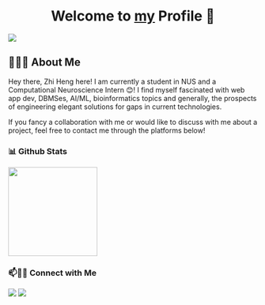 <p align="center">
  <h1 align="center">Welcome to <a href="https://github.com/quek-zhiheng">my</a> Profile 👋</h1>
</p>

<a align="center" href="https://github.com/DenverCoder1/readme-typing-svg"><img src="https://readme-typing-svg.herokuapp.com?&font=IBM+Plex+Sans&color=F72EE2&size=25&lines=Welcome+to+my+Github+Profile!;I'm+a+Bioinformatician+:)));I'm+a+Data+Engineer+:)));I'm+a+Data+Scientist+:)))" align="center"/></a>

<h2> 👨🏻‍💻 About Me </h2>

Hey there, Zhi Heng here! I am currently a student in NUS and a Computational Neuroscience Intern 😊! I find myself fascinated with web app dev, DBMSes, AI/ML, bioinformatics topics and generally, the prospects of engineering elegant solutions for gaps in current technologies.

If you fancy a collaboration with me or would like to discuss with me about a project, feel free to contact me through the platforms below!


<h3> 📊 Github Stats </h3>
<p align="left">
  <a href="https://github.com/quek-zhiheng">
    <img height="180em" src="https://github-readme-stats-eight-theta.vercel.app/api?username=quek-zhiheng&show_icons=true&theme=radical&include_all_commits=true&count_private=true"/>
  </a>
</p>


### 📫🤝🏻 Connect with Me

[<img src='https://img.shields.io/badge/LinkedIn-0077B5?style=for-the-badge&logo=linkedin&logoColor=white'>](https://www.linkedin.com/in/quekzhiheng/) [<img src='https://img.shields.io/badge/Gmail-D14836?style=for-the-badge&logo=gmail&logoColor=white'>](mailto:quek_zhiheng@u.nus.edu)

